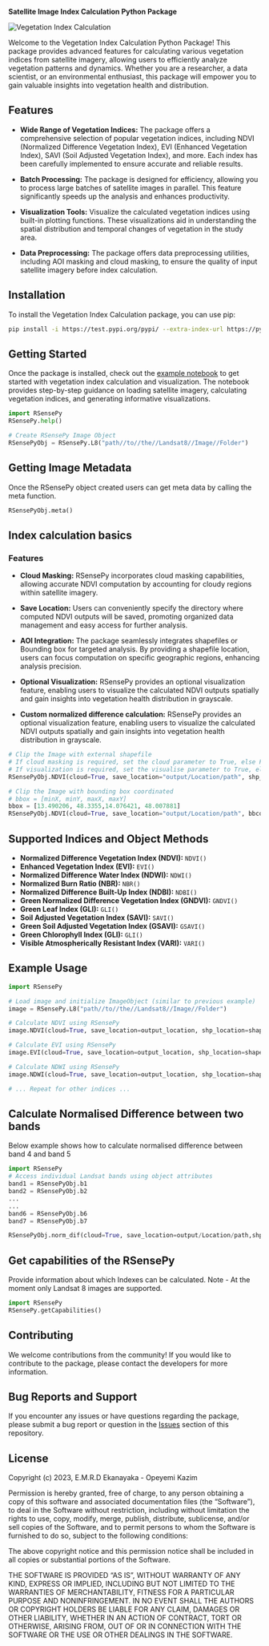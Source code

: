 **Satellite Image Index Calculation Python Package**

![Vegetation Index Calculation](https://i.ibb.co/mHsrnRt/package-logo.png)

Welcome to the Vegetation Index Calculation Python Package! This package provides advanced features for calculating various vegetation indices from satellite imagery, allowing users to efficiently analyze vegetation patterns and dynamics. Whether you are a researcher, a data scientist, or an environmental enthusiast, this package will empower you to gain valuable insights into vegetation health and distribution.

## Features

- **Wide Range of Vegetation Indices:** The package offers a comprehensive selection of popular vegetation indices, including NDVI (Normalized Difference Vegetation Index), EVI (Enhanced Vegetation Index), SAVI (Soil Adjusted Vegetation Index), and more. Each index has been carefully implemented to ensure accurate and reliable results.

- **Batch Processing:** The package is designed for efficiency, allowing you to process large batches of satellite images in parallel. This feature significantly speeds up the analysis and enhances productivity.

- **Visualization Tools:** Visualize the calculated vegetation indices using built-in plotting functions. These visualizations aid in understanding the spatial distribution and temporal changes of vegetation in the study area.

- **Data Preprocessing:** The package offers data preprocessing utilities, including AOI masking and cloud masking, to ensure the quality of input satellite imagery before index calculation.

## Installation

To install the Vegetation Index Calculation package, you can use pip:

```bash
pip install -i https://test.pypi.org/pypi/ --extra-index-url https://pypi.org/simple RSensePy
```

## Getting Started

Once the package is installed, check out the [example notebook](https://github.com/richiedlon/SoftwareDevProject/RSensePy_example.ipynb) to get started with vegetation index calculation and visualization. The notebook provides step-by-step guidance on loading satellite imagery, calculating vegetation indices, and generating informative visualizations.

```python
import RSensePy
RSensePy.help()

# Create RSensePy Image Object
RSensePyObj = RSensePy.L8("path//to//the//Landsat8//Image//Folder")
```
## Getting Image Metadata
Once the RSensePy object created users can get meta data by calling the meta function.
```python
RSensePyObj.meta()
```

## Index calculation basics
### Features

- **Cloud Masking:** RSensePy incorporates cloud masking capabilities, allowing accurate NDVI computation by accounting for cloudy regions within satellite imagery.

- **Save Location:** Users can conveniently specify the directory where computed NDVI outputs will be saved, promoting organized data management and easy access for further analysis.

- **AOI Integration:** The package seamlessly integrates shapefiles or Bounding box for targeted analysis. By providing a shapefile location, users can focus computation on specific geographic regions, enhancing analysis precision.

- **Optional Visualization:** RSensePy provides an optional visualization feature, enabling users to visualize the calculated NDVI outputs spatially and gain insights into vegetation health distribution in grayscale.

- **Custom normalized difference calculation:** RSensePy provides an optional visualization feature, enabling users to visualize the calculated NDVI outputs spatially and gain insights into vegetation health distribution in grayscale.

```python
# Clip the Image with external shapefile
# If cloud masking is required, set the cloud parameter to True, else False
# If visualization is required, set the visualise parameter to True, else False
RSensePyObj.NDVI(cloud=True, save_location="output/Location/path", shp_location="shapefile/location/path", visualise=False)
```
```python
# Clip the Image with bounding box coordinated
# bbox = [minX, minY, maxX, maxY]
bbox = [13.490206, 48.3355,14.076421, 48.007881]
RSensePyObj.NDVI(cloud=True, save_location="output/Location/path", bbcoord=bbox, visualise=False)
```
## Supported Indices and Object Methods

- **Normalized Difference Vegetation Index (NDVI):** `NDVI()`
- **Enhanced Vegetation Index (EVI):** `EVI()`
- **Normalized Difference Water Index (NDWI):** `NDWI()`
- **Normalized Burn Ratio (NBR):** `NBR()`
- **Normalized Difference Built-Up Index (NDBI):** `NDBI()`
- **Green Normalized Difference Vegetation Index (GNDVI):** `GNDVI()`
- **Green Leaf Index (GLI):** `GLI()`
- **Soil Adjusted Vegetation Index (SAVI):** `SAVI()`
- **Green Soil Adjusted Vegetation Index (GSAVI):** `GSAVI()`
- **Green Chlorophyll Index (GLI):** `GLI()`
- **Visible Atmospherically Resistant Index (VARI):** `VARI()`

## Example Usage

```python
import RSensePy

# Load image and initialize ImageObject (similar to previous example)
image = RSensePy.L8("path//to//the//Landsat8//Image//Folder")

# Calculate NDVI using RSensePy
image.NDVI(cloud=True, save_location=output_location, shp_location=shapefile_location, visualise=False)

# Calculate EVI using RSensePy
image.EVI(cloud=True, save_location=output_location, shp_location=shapefile_location, visualise=False)

# Calculate NDWI using RSensePy
image.NDWI(cloud=True, save_location=output_location, shp_location=shapefile_location, visualise=False)

# ... Repeat for other indices ...
```

## Calculate Normalised Difference between two bands
Below example shows how to calculate normalised difference between band 4 and band 5
```python
import RSensePy
# Access individual Landsat bands using object attributes
band1 = RSensePyObj.b1
band2 = RSensePyObj.b2
...
...
band6 = RSensePyObj.b6
band7 = RSensePyObj.b7

RSensePyObj.norm_dif(cloud=True, save_location=output/Location/path,shp_location=shapefile/location/path, band1= RSensePyObj.b4, band2= RSensePyObj.b5, visualise=True)
```

## Get capabilities of the RSensePy
Provide information about which Indexes can be calculated. Note - At the moment only Landsat 8 images are supported.
```python
import RSensePy
RSensePy.getCapabilities()
```



## Contributing

We welcome contributions from the community! If you would like to contribute to the package, please contact the developers for more information.

## Bug Reports and Support

If you encounter any issues or have questions regarding the package, please submit a bug report or question in the [Issues](https://github.com/richiedlon/SoftwareDevProject/issues) section of this repository.

## License

Copyright (c) 2023, E.M.R.D Ekanayaka - Opeyemi Kazim

Permission is hereby granted, free of charge, to any person obtaining a copy of this software and associated documentation files (the “Software”), to deal in the Software without restriction, including without limitation the rights to use, copy, modify, merge, publish, distribute, sublicense, and/or sell copies of the Software, and to permit persons to whom the Software is furnished to do so, subject to the following conditions:

The above copyright notice and this permission notice shall be included in all copies or substantial portions of the Software.

THE SOFTWARE IS PROVIDED “AS IS”, WITHOUT WARRANTY OF ANY KIND, EXPRESS OR IMPLIED, INCLUDING BUT NOT LIMITED TO THE WARRANTIES OF MERCHANTABILITY, FITNESS FOR A PARTICULAR PURPOSE AND NONINFRINGEMENT. IN NO EVENT SHALL THE AUTHORS OR COPYRIGHT HOLDERS BE LIABLE FOR ANY CLAIM, DAMAGES OR OTHER LIABILITY, WHETHER IN AN ACTION OF CONTRACT, TORT OR OTHERWISE, ARISING FROM, OUT OF OR IN CONNECTION WITH THE SOFTWARE OR THE USE OR OTHER DEALINGS IN THE SOFTWARE.
